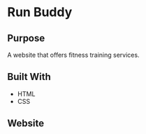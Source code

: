 # Run Buddy

## Purpose
A website that offers fitness training services.

## Built With
* HTML
* CSS

## Website
